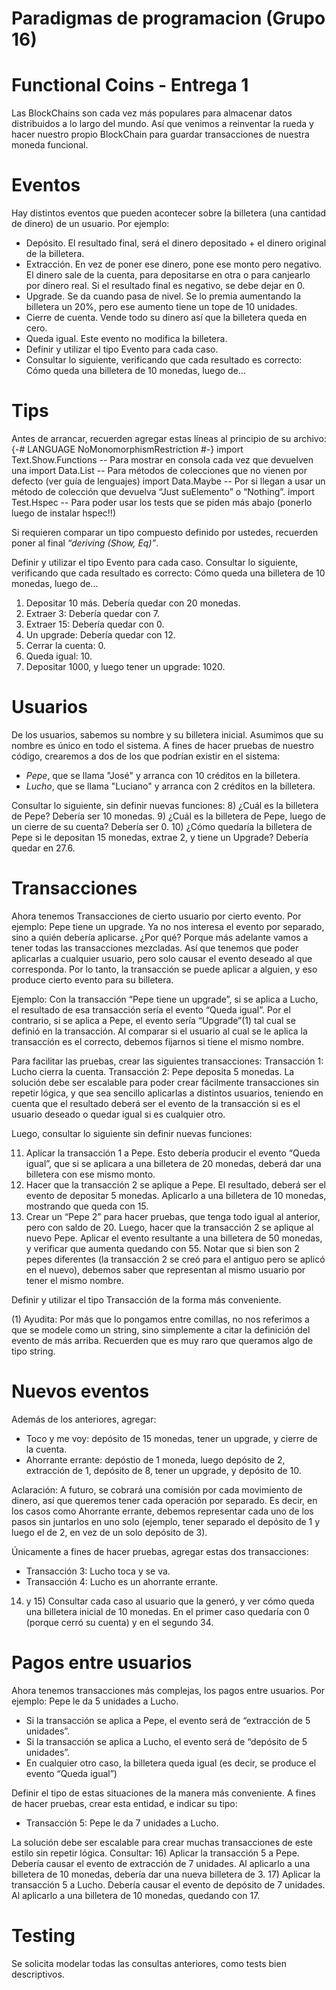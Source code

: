# Paradigmas de programacion (Grupo 16)
# Functional Coins - Entrega 1
Las BlockChains son cada vez más populares para almacenar datos distribuidos a lo largo del mundo. Así que venimos a reinventar la rueda y hacer nuestro propio BlockChain para guardar transacciones de nuestra moneda funcional.

# Eventos
Hay distintos eventos que pueden acontecer sobre la billetera (una cantidad de dinero) de un usuario. Por ejemplo:
* Depósito. El resultado final, será el dinero depositado + el dinero original de la billetera.
* Extracción. En vez de poner ese dinero, pone ese monto pero negativo. El dinero sale de la cuenta, para depositarse en otra o para canjearlo por dinero real. Si el resultado final es negativo, se debe dejar en 0.
* Upgrade. Se da cuando pasa de nivel. Se lo premia aumentando la billetera un 20%, pero ese aumento tiene un tope de 10 unidades.
* Cierre de cuenta. Vende todo su dinero así que la billetera queda en cero.
* Queda igual. Este evento no modifica la billetera.
* Definir y utilizar el tipo Evento para cada caso.
* Consultar lo siguiente, verificando que cada resultado es correcto: Cómo queda una billetera de 10 monedas, luego de…

# Tips
Antes de arrancar, recuerden agregar estas líneas al principio de su archivo:
    {-# LANGUAGE NoMonomorphismRestriction #-}
    import Text.Show.Functions -- Para mostrar <Function> en consola cada vez que devuelven una
    import Data.List -- Para métodos de colecciones que no vienen por defecto (ver guía de lenguajes)
    import Data.Maybe -- Por si llegan a usar un método de colección que devuelva “Just suElemento” o “Nothing”.
    import Test.Hspec -- Para poder usar los tests que se piden más abajo (ponerlo luego de instalar hspec!!)

Si requieren comparar un tipo compuesto definido por ustedes, recuerden poner al final *“deriving (Show, Eq)”*.

Definir y utilizar el tipo Evento para cada caso. Consultar lo siguiente, verificando que cada resultado es correcto: Cómo queda una billetera de 10 monedas, luego de…
1) Depositar 10 más. Debería quedar con 20 monedas.
2) Extraer 3: Debería quedar con 7.
3) Extraer 15: Debería quedar con 0.
4) Un upgrade: Debería quedar con 12.
5) Cerrar la cuenta: 0.
6) Queda igual: 10.
7) Depositar 1000, y luego tener un upgrade: 1020.

# Usuarios
De los usuarios, sabemos su nombre y su billetera inicial. Asumimos que su nombre es único en todo el sistema.
A fines de hacer pruebas de nuestro código, crearemos a dos de los que podrían existir en el sistema:
* *Pepe*, que se llama "José" y arranca con 10 créditos en la billetera.
* *Lucho*, que se llama "Luciano" y arranca con 2 créditos en la billetera.

Consultar lo siguiente, sin definir nuevas funciones:
8) ¿Cuál es la billetera de Pepe? Debería ser 10 monedas.
9) ¿Cuál es la billetera de Pepe, luego de un cierre de su cuenta? Debería ser 0.
10) ¿Cómo quedaría la billetera de Pepe si le depositan 15 monedas, extrae 2, y tiene un Upgrade? Debería quedar en 27.6.

# Transacciones
Ahora tenemos Transacciones de cierto usuario por cierto evento. Por ejemplo: Pepe tiene un upgrade.
Ya no nos interesa el evento por separado, sino a quién debería aplicarse. ¿Por qué? Porque más adelante vamos a tener todas las transacciones mezcladas. Así que tenemos que poder aplicarlas a cualquier usuario, pero solo causar el evento deseado al que corresponda.
Por lo tanto, la transacción se puede aplicar a alguien, y eso produce cierto evento para su billetera.

Ejemplo: Con la transacción “Pepe tiene un upgrade”, si se aplica a Lucho, el resultado de esa transacción sería el evento “Queda igual”. Por el contrario, si se aplica a Pepe, el evento sería “Upgrade”(1) tal cual se definió en la transacción.
Al comparar si el usuario al cual se le aplica la transacción es el correcto, debemos fijarnos si tiene el mismo nombre.

Para facilitar las pruebas, crear las siguientes transacciones:
Transacción 1: Lucho cierra la cuenta.
Transacción 2: Pepe deposita 5 monedas.
La solución debe ser escalable para poder crear fácilmente transacciones sin repetir lógica, y que sea sencillo aplicarlas a distintos usuarios, teniendo en cuenta que el resultado deberá ser el evento de la transacción si es el usuario deseado o quedar igual si es cualquier otro.

Luego, consultar lo siguiente sin definir nuevas funciones:

11) Aplicar la transacción 1 a Pepe. Esto debería producir el evento “Queda igual”, que si se aplicara a una billetera de 20 monedas, deberá dar una billetera con ese mismo monto.
12) Hacer que la transacción 2 se aplique a Pepe. El resultado, deberá ser el evento de depositar 5 monedas. Aplicarlo a una billetera de 10 monedas, mostrando que queda con 15.
13) Crear un “Pepe 2” para hacer pruebas, que tenga todo igual al anterior, pero con saldo de 20.
Luego, hacer que la transacción 2 se aplique al nuevo Pepe. Aplicar el evento resultante a una billetera de 50 monedas, y verificar que aumenta quedando con 55.
Notar que si bien son 2 pepes diferentes (la transacción 2 se creó para el antiguo pero se aplicó en el nuevo), debemos saber que representan al mismo usuario por tener el mismo nombre.

Definir y utilizar el tipo Transacción de la forma más conveniente.

(1) Ayudita: Por más que lo pongamos entre comillas, no nos referimos a que se modele como un string, sino simplemente a citar la definición del evento de más arriba. Recuerden que es muy raro que queramos algo de tipo string.

# Nuevos eventos
Además de los anteriores, agregar:
* Toco y me voy: depósito de 15 monedas, tener un upgrade, y cierre de la cuenta.
* Ahorrante errante: depóstio de 1 moneda, luego depósito de 2, extracción de 1, depósito de 8, tener un upgrade, y depósito de 10.

Aclaración: A futuro, se cobrará una comisión por cada movimiento de dinero, así que queremos tener cada operación por separado. Es decir, en los casos como Ahorrante errante, debemos representar cada uno de los pasos sin juntarlos en uno solo (ejemplo, tener separado el depósito de 1 y luego el de 2, en vez de un solo depósito de 3).

Únicamente a fines de hacer pruebas, agregar estas dos transacciones:
* Transacción 3: Lucho toca y se va.
* Transacción 4: Lucho es un ahorrante errante.

14) y 15) Consultar cada caso al usuario que la generó, y ver cómo queda una billetera inicial de 10 monedas. En el primer caso quedaría con 0 (porque cerró su cuenta) y en el segundo 34.

# Pagos entre usuarios

Ahora tenemos transacciones más complejas, los pagos entre usuarios. Por ejemplo: Pepe le da 5 unidades a Lucho.
* Si la transacción se aplica a Pepe, el evento será de “extracción de 5 unidades”.
* Si la transacción se aplica a Lucho, el evento será de “depósito de 5 unidades”.
* En cualquier otro caso, la billetera queda igual (es decir, se produce el evento “Queda igual”)

Definir el tipo de estas situaciones de la manera más conveniente.
A fines de hacer pruebas, crear esta entidad, e indicar su tipo:
* Transacción 5: Pepe le da 7 unidades a Lucho.

La solución debe ser escalable para crear muchas transacciones de este estilo sin repetir lógica. Consultar:
16) Aplicar la transacción 5 a Pepe. Debería causar el evento de extracción de 7 unidades. Al aplicarlo a una billetera de 10 monedas, debería dar una nueva billetera de 3.
17) Aplicar la transacción 5 a Lucho. Debería causar el evento de depósito de 7 unidades. Al aplicarlo a una billetera de 10 monedas, quedando con 17.

# Testing
Se solicita modelar todas las consultas anteriores, como tests bien descriptivos.







